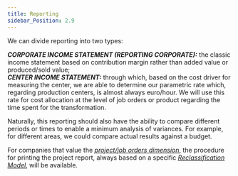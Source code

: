 ```yaml
---
title: Reporting 
sidebar_Position: 2.9
--- 
```


We can divide reporting into two types:

***CORPORATE INCOME STATEMENT (REPORTING CORPORATE):*** the classic income statement based on contribution margin rather than added value or produced/sold value;   
***CENTER INCOME STATEMENT:*** through which, based on the cost driver for measuring the center, we are able to determine our parametric rate which, regarding production centers, is almost always euro/hour. We will use this rate for cost allocation at the level of job orders or product regarding the time spent for the transformation.

Naturally, this reporting should also have the ability to compare different periods or times to enable a minimum analysis of variances. For example, for different areas, we could compare actual results against a budget.

For companies that value the [*project/job orders dimension*](/docs/controlling/controlling-parametrization/controlling-specific-settings/dimension), the procedure for printing the project report, always based on a specific [*Reclassification Model*](/docs/controlling/reclassifications/create-reclassification-model), will be available.